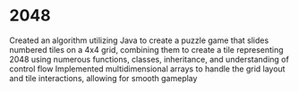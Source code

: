 # 2048

Created an algorithm utilizing Java to create a puzzle game that slides numbered tiles on a 4x4 grid, combining them to create a tile representing 2048 using numerous functions, classes, inheritance, and understanding of control flow
Implemented multidimensional arrays to handle the grid layout and tile interactions, allowing for smooth gameplay
